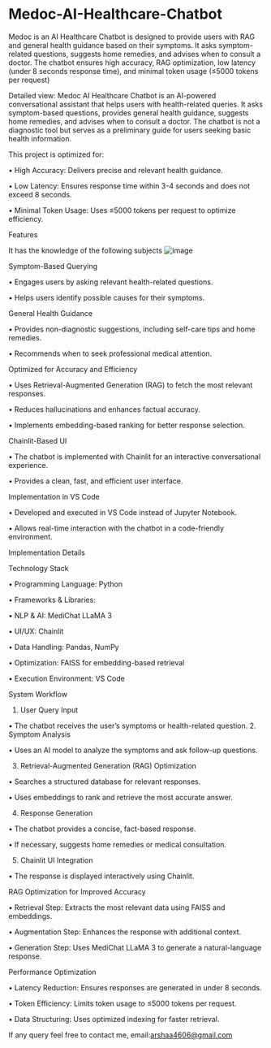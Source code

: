 # Medoc-AI-Healthcare-Chatbot
Medoc is an AI Healthcare Chatbot is designed to provide users with RAG and general health guidance based on their symptoms. It asks symptom-related questions, suggests home remedies, and advises when to consult a doctor. The chatbot ensures high accuracy, RAG optimization, low latency (under 8 seconds response time), and minimal token usage (≤5000 tokens per request)

Detailed view: 
     Medoc AI Healthcare Chatbot is an AI-powered conversational assistant that helps users with health-related queries. It asks symptom-based questions, provides general health guidance, suggests home remedies, and advises when to consult a doctor. The chatbot is not a diagnostic tool but serves as a preliminary guide for users seeking basic health information.
     
This project is optimized for:
	
 •	High Accuracy: Delivers precise and relevant health guidance.
	
 •	Low Latency: Ensures response time within 3-4 seconds and does not exceed 8 seconds.
	
 •	Minimal Token Usage: Uses ≤5000 tokens per request to optimize efficiency.

Features

 It has the knowledge of the  following subjects 
![image](https://github.com/user-attachments/assets/3c1e43a7-1161-4f18-bc36-341621084183)
 
 Symptom-Based Querying
	
 •	Engages users by asking relevant health-related questions.
	
 •	Helps users identify possible causes for their symptoms.

 General Health Guidance
	
 •	Provides non-diagnostic suggestions, including self-care tips and home remedies.
	
 •	Recommends when to seek professional medical attention.

 Optimized for Accuracy and Efficiency
	
 •	Uses Retrieval-Augmented Generation (RAG) to fetch the most relevant responses.
	
 •	Reduces hallucinations and enhances factual accuracy.
	
 •	Implements embedding-based ranking for better response selection.

 Chainlit-Based UI
	
 •	The chatbot is implemented with Chainlit for an interactive conversational experience.
	
 •	Provides a clean, fast, and efficient user interface.

 Implementation in VS Code
	
 •	Developed and executed in VS Code instead of Jupyter Notebook.
	
 •	Allows real-time interaction with the chatbot in a code-friendly environment.

Implementation Details

  Technology Stack
	
 •	Programming Language: Python
	
 •	Frameworks & Libraries:
	
 •	NLP & AI: MediChat LLaMA 3
	
 •	UI/UX: Chainlit
	
 •	Data Handling: Pandas, NumPy
	
 •	Optimization: FAISS for embedding-based retrieval
	
 •	Execution Environment: VS Code

System Workflow
	
1. User Query Input
	
 •	The chatbot receives the user’s symptoms or health-related question.
2. Symptom Analysis
	
 •	Uses an AI model to analyze the symptoms and ask follow-up questions.
 
3. Retrieval-Augmented Generation (RAG) Optimization
	
 •	Searches a structured database for relevant responses.
	
 •	Uses embeddings to rank and retrieve the most accurate answer.
 
4. Response Generation
	
 •	The chatbot provides a concise, fact-based response.
	
 •	If necessary, suggests home remedies or medical consultation.

5. Chainlit UI Integration
	
 •	The response is displayed interactively using Chainlit.

 RAG Optimization for Improved Accuracy
	
 •	Retrieval Step: Extracts the most relevant data using FAISS and embeddings.
	
 •	Augmentation Step: Enhances the response with additional context.
	
 •	Generation Step: Uses MediChat LLaMA 3 to generate a natural-language response.

 Performance Optimization
	
 •	Latency Reduction: Ensures responses are generated in under 8 seconds.
	
 •	Token Efficiency: Limits token usage to ≤5000 tokens per request.
	
 •	Data Structuring: Uses optimized indexing for faster retrieval.


If any query feel free to contact me, email:arshaa4606@gmail.com
